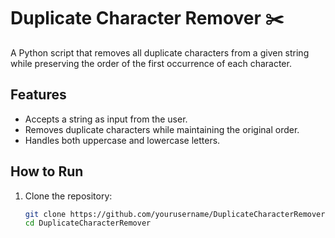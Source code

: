# Duplicate Character Remover ✂️

A Python script that removes all duplicate characters from a given string while preserving the order of the first occurrence of each character.

## Features
- Accepts a string as input from the user.
- Removes duplicate characters while maintaining the original order.
- Handles both uppercase and lowercase letters.

## How to Run
1. Clone the repository:
   ```bash
   git clone https://github.com/yourusername/DuplicateCharacterRemover.git
   cd DuplicateCharacterRemover